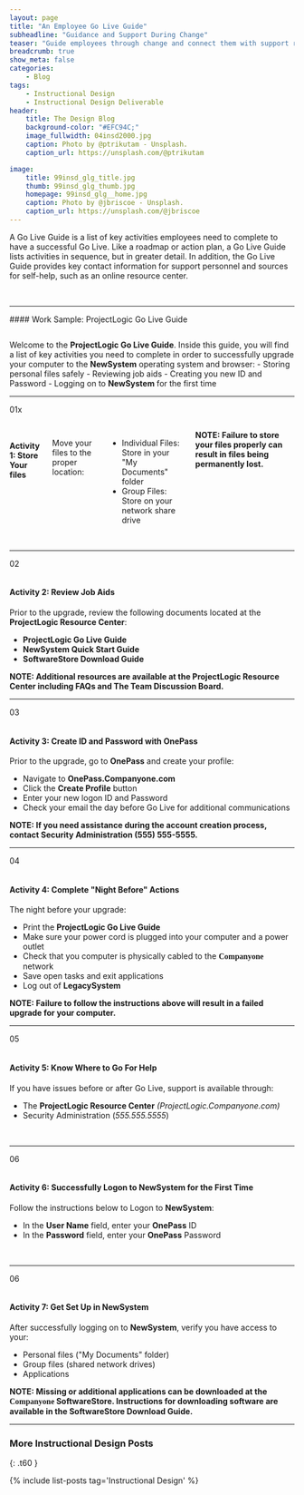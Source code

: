 ```yaml
---
layout: page
title: "An Employee Go Live Guide"
subheadline: "Guidance and Support During Change"
teaser: "Guide employees through change and connect them with support resources with a Go Live Guide."
breadcrumb: true
show_meta: false
categories:
    - Blog
tags:
    - Instructional Design
    - Instructional Design Deliverable
header:
    title: The Design Blog
    background-color: "#EFC94C;"
    image_fullwidth: 04insd2000.jpg
    caption: Photo by @ptrikutam - Unsplash.
    caption_url: https://unsplash.com/@ptrikutam

image:
    title: 99insd_glg_title.jpg
    thumb: 99insd_glg_thumb.jpg
    homepage: 99insd_glg__home.jpg
    caption: Photo by @jbriscoe - Unsplash.
    caption_url: https://unsplash.com/@jbriscoe
---
```

<!--more-->
A Go Live Guide is a list of key activities employees need to complete to have a successful Go Live. Like a roadmap or action plan, a Go Live Guide lists activities in sequence, but in greater detail. In addition, the Go Live Guide provides key contact information for support personnel and sources for self-help, such as an online resource center.

<br>
<hr>
#### Work Sample: ProjectLogic Go Live Guide
<br>

<p>
  <div class="show-for-small-only"><img src="{{ site.urlimg }}99insd_glg_header_sm.jpg" alt=""></div>
  <div class="show-for-medium-up"><img src="{{ site.urlimg }}99insd_glg_header_lg.jpg" alt=""></div>
</p>
<p></p>
Welcome to the <b>ProjectLogic Go Live Guide</b>. Inside this guide, you will find a list of key activities you need to complete in order to successfully upgrade your computer to the <b>NewSystem</b> operating system and browser:
- Storing personal files safely
- Reviewing job aids
- Creating you new ID and Password
- Logging on to <b>NewSystem</b> for the first time

<br>
<hr>
01x
<div class="row" >
  <div class="small-12 medium-4 columns t30">
    <p>
      <div class="show-for-small-only"><img src="{{ site.urlimg }}99insd_glg_act01_widget.jpg" alt=""></div>
      <div class="show-for-medium-up"><img src="{{ site.urlimg }}99insd_glg_act01_thumb.jpg" alt=""></div>
    </p>
  </div>

  <div class="small-12 medium-8 columns t30">
    <h4>Activity 1: Store Your files</h4>
    <p>Move your files to the proper location:</p>
      <ul>
        <li>Individual Files: Store in your "My Documents" folder</li>
        <li>Group Files: Store on your network share drive</li>
      </ul>
    <b>NOTE: Failure to store your files properly can result in files being permanently lost.</b>
  </div>

</div>

<br>
<hr>
02
<p>
  <div class="show-for-small-only"><img src="{{ site.urlimg }}99insd_glg_act02_widget.jpg" alt=""></div>
  <div class="show-for-medium-up"><img src="{{ site.urlimg }}99insd_glg_act02_thumb.jpg" alt=""></div>
</p>

<h4>Activity 2: Review Job Aids</h4>
<p>Prior to the upgrade, review the following documents located at the <b>ProjectLogic Resource Center</b>:</p>
<ul>
  <li><b>ProjectLogic Go Live Guide</b></li>
  <li><b>NewSystem Quick Start Guide</b></li>
  <li><b>SoftwareStore Download Guide</b></li>
</ul>
<b>NOTE: Additional resources are available at the <b>ProjectLogic Resource Center</b> including FAQs and The Team Discussion Board.</b>

<br>
<hr>

03
<p>
  <div class="show-for-small-only"><img src="{{ site.urlimg }}99insd_glg_act03_widget.jpg" alt=""></div>
  <div class="show-for-medium-up"><img src="{{ site.urlimg }}99insd_glg_act03_thumb.jpg" alt=""></div>
</p>

<h4>Activity 3: Create ID and Password with OnePass</h4>
<p>Prior to the upgrade, go to <b>OnePass</b> and create your profile:</p>
<ul>
  <li>Navigate to <b>OnePass.Companyone.com</b></li>
  <li>Click the <b>Create Profile</b> button</li>
  <li>Enter your new logon ID and Password</li>
  <li>Check your email the day before Go Live for additional communications</li>
</ul>
<b>NOTE: If you need assistance during the account creation process, contact Security Administration (555) 555-5555.</b>

<br>
<hr>

04
<p>
  <div class="show-for-small-only"><img src="{{ site.urlimg }}99insd_glg_act04_widget.jpg" alt=""></div>
  <div class="show-for-medium-up"><img src="{{ site.urlimg }}99insd_glg_act04_thumb.jpg" alt=""></div>
</p>

<h4>Activity 4: Complete "Night Before" Actions</h4>
<p>The night before your upgrade:</p>
<ul>
  <li>Print the <b>ProjectLogic Go Live Guide</b></li>
  <li>Make sure your power cord is plugged into your computer and a power outlet</li>
  <li>Check that you computer is physically cabled to the <span style="font-family: Times; font-weight: bold">Companyone</span> network</li>
  <li>Save open tasks and exit applications</li>
  <li>Log out of <b>LegacySystem</b></li>
</ul>
<b>NOTE: Failure to follow the instructions above will result in a failed upgrade for your computer.</b>

<br>
<hr>

05
<p>
  <div class="show-for-small-only"><img src="{{ site.urlimg }}99insd_glg_act05_widget.jpg" alt=""></div>
  <div class="show-for-medium-up"><img src="{{ site.urlimg }}99insd_glg_act05_thumb.jpg" alt=""></div>
</p>

<h4>Activity 5: Know Where to Go For Help</h4>
<p>If you have issues before or after Go Live, support is available through:</p>
<ul>
  <li>The <b>ProjectLogic Resource Center</b> <i>(ProjectLogic.Companyone.com)</i></li>
  <li>Security Administration (<i>555.555.5555</i>)</li>
</ul>

<br>
<hr>

06
<p>
  <div class="show-for-small-only"><img src="{{ site.urlimg }}99insd_glg_act06_widget.jpg" alt=""></div>
  <div class="show-for-medium-up"><img src="{{ site.urlimg }}99insd_glg_act06_thumb.jpg" alt=""></div>
</p>

<h4>Activity 6: Successfully Logon to NewSystem for the First Time</h4>
<p>Follow the instructions below to Logon to <b>NewSystem</b>:</p>
<ul>
  <li>In the <b>User Name</b> field, enter your <b>OnePass</b> ID</li>
  <li>In the <b>Password</b> field, enter your <b>OnePass</b> Password</li>
</ul>

<br>
<hr>

06
<p>
  <div class="show-for-small-only"><img src="{{ site.urlimg }}99insd_glg_act07_widget.jpg" alt=""></div>
  <div class="show-for-medium-up"><img src="{{ site.urlimg }}99insd_glg_act07_thumb.jpg" alt=""></div>
</p>

<h4>Activity 7: Get Set Up in NewSystem</h4>
<p>After successfully logging on to <b>NewSystem</b>, verify you have access to your:</p>
<ul>
  <li>Personal files ("My Documents" folder)</li>
  <li>Group files (shared network drives)</li>
  <li>Applications</li>
</ul>
<b>NOTE: Missing or additional applications can be downloaded at the <span style="font-family: Times; font-weight: bold">Companyone</span> <b>SoftwareStore</b>. Instructions for downloading software are available in the <b>SoftwareStore Download Guide</b>.</b>

<br>
<hr>

### More Instructional Design Posts
{: .t60 }

{% include list-posts tag='Instructional Design' %}
